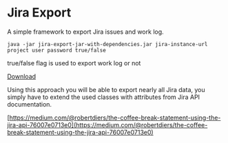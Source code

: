 # Jira Export

A simple framework to export Jira issues and work log.

```shell
java -jar jira-export-jar-with-dependencies.jar jira-instance-url project user password true/false
```

true/false flag is used to export work log or not

[Download](target/jira-export-jar-with-dependencies.jar)

Using this approach you will be able to export nearly all Jira data, you simply have to extend the used classes with attributes from Jira API documentation.


[https://medium.com/@robertdiers/the-coffee-break-statement-using-the-jira-api-76007e0713e0](https://medium.com/@robertdiers/the-coffee-break-statement-using-the-jira-api-76007e0713e0)


